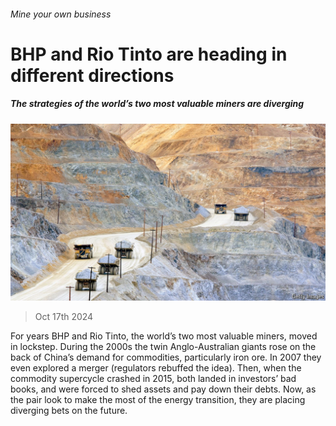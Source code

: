 ###### Mine your own business

# BHP and Rio Tinto are heading in different directions 

##### The strategies of the world’s two most valuable miners are diverging 

![image](images/20241019_WBP502.jpg) 

> Oct 17th 2024 

For years BHP and Rio Tinto, the world’s two most valuable miners, moved in lockstep. During the 2000s the twin Anglo-Australian giants rose on the back of China’s demand for commodities, particularly iron ore. In 2007 they even explored a merger (regulators rebuffed the idea). Then, when the commodity supercycle crashed in 2015, both landed in investors’ bad books, and were forced to shed assets and pay down their debts. Now, as the pair look to make the most of the energy transition, they are placing diverging bets on the future.


